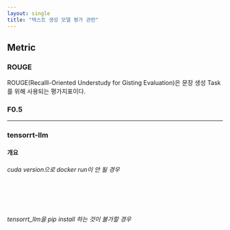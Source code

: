 ```yaml
---
layout: single
title: "텍스트 생성 모델 평가 관련"
---
```


## Metric

### ROUGE
ROUGE(Recalll-Oriented Understudy for Gisting Evaluation)은 문장 생성 Task를 위해 사용되는 평가지표이다.


### F0.5


- - -

### tensorrt-llm
#### 개요

###### cuda version으로 docker run이 안 될 경우

<pre>
<code>

</code>
</pre>

###### tensorrt_llm을 pip install 하는 것이 불가할 경우

<pre>
<code>

</code>
</pre>
